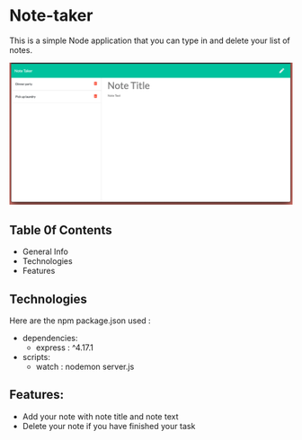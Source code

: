 # Note-taker

This is a simple Node application that you can type in and delete your list of notes. 

![alt text](/img/screenshot.png)

## Table 0f Contents
- General Info
- Technologies
- Features

## Technologies
Here are the npm package.json used :
- dependencies: 
    - express : ^4.17.1
- scripts:
    - watch : nodemon server.js

## Features:
- Add your note with note title and note text
- Delete your note if you have finished your task
